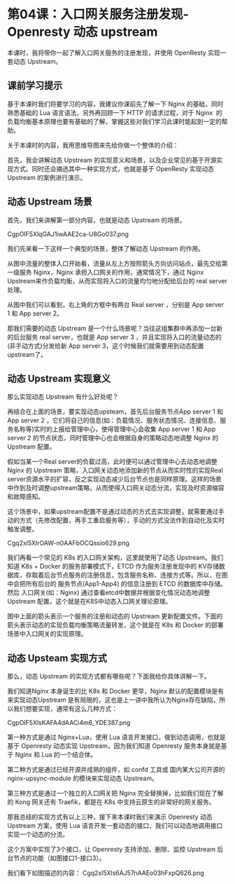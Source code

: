 # 第04课：入口网关服务注册发现-Openresty 动态 upstream
本课时，我将带你一起了解入口网关服务的注册发现，并使用 OpenResty 实现一套动态 Upstream。

## 课前学习提示

基于本课时我们将要学习的内容，我建议你课前先了解一下 Nginx 的基础，同时熟悉基础的 Lua 语言语法，另外再回顾一下 HTTP 的请求过程，对于 Nginx  的负载均衡基本原理也要有基础的了解，掌握这些对我们学习此课时能起到一定的帮助。



关于本课时的内容，我用思维导图来先给你做一个整体的介绍：



首先，我会讲解动态 Upstream 的实现意义和场景，以及企业常见的基于开源实现方式。同时还会摘选其中一种实现方式，也就是基于 OpenResty 实现动态 Upstream 的案例进行演示。

## 动态 Upstream 场景

首先，我们来讲解第一部分内容，也就是动态 Upstream 的场景。

CgpOIF5XlqGAJ1iwAAE2ca-U8Go037.png

我们先来看一下这样一个典型的场景，整体了解动态 Upstream 的作用。



从图中流量的整体入口开始看，流量从左上方按照箭头方向访问站点，最先交给第一级服务 Nginx，Nginx 承担入口网关的作用，通常情况下，通过 Nginx Upstream来作负载均衡，从而实现将入口的流量均匀地分配给后台的 real server处理。



从图中我们可以看到，右上角的方框中有两台 Real server ，分别是 App server 1 和 App server 2。



那我们需要的动态 Upstream 是一个什么场景呢？当往这组集群中再添加一台新的后台服务 real server，也就是 App server 3 ，并且实现将入口的流量动态的(非手动方式)分发给新 App server 3，这个时候我们就需要用到动态配置upstream了。

## 动态 Upstream 实现意义

那么实现动态 Upstream 有什么好处呢？



再结合在上面的场景，要实现动态upsteam，首先后台服务节点App server 1 和 App server 2 ，它们将自己的信息(如：负载情况、服务状态情况、连接信息、服务名称等)实时的上报给管理中心，使得管理中心会收集 App server 1 和 App server 2 的节点状态，同时管理中心也会根据自身的策略动态地调整 Nginx 的 Upstream 配置。



假如当某一个Real server的负载过高，此时便可以通过管理中心去动态地调整 Nginx 的 Upstream 策略，入口网关动态地添加新的节点从而实时性的实现Real server资源水平的扩容，反之实现动态减少后台节点也是同样原理。这样的场景中作到及时调整upstream策略，从而使得入口网关动态分流，实现及时资源缩容和故障感知。



这个场景中，如果upstream配置不是通过动态的方式去实现调整，就需要通过手动的方式（先修改配置，再手工重启服务等），手动的方式没法作到自动化及实时触发调整。


Cgq2xl5XlrOAW-n0AAFbOCQssio629.png


我们再看一个常见的 K8s 的入口网关架构，这里就使用了动态 Upstream。我们知道 K8s + Docker 的服务部署模式下，ETCD 作为服务注册发现中的 KV存储数据库，存取着后台节点服务的注册信息，包含服务名称、连接方式等。所以，在图中会把所有后台的 服务节点(App1-App4) 的信息注册到 ETCD 的数据库中存储。然后 入口网关(如：Nginx) 通过查看etcd中数据并根据变化情况动态地调整 Upstream 配置，这个就是在K8S中动态入口网关理论原理。



图中上面的箭头表示一个服务的注册和动态的 Upstream 更新配置文件。下面的箭头表示动态的实现负载均衡策略流量转发，这个就是在 K8s 和 Docker 的部署场景中入口网关的实现原理。

## 动态 Upsteam 实现方式

那么，动态 Upstream 的实现方式都有哪些呢？下面我给你具体讲解一下。



我们知道Nginx 本身诞生的比 K8s 和 Docker 更早，Nginx 默认的配置模块是有来实现动态Upstream 是有局限的，这也是上一讲中我所认为Nginx存在缺陷，所以我们想要实现，通常有这么几种方式：

CgpOIF5XlsKAFA4dAACi4m6_YDE387.png

第一种方式是通过 Nginx+Lua，使用 Lua 语言开发接口，做到动态调用，也就是基于 Openresty 动态实现 Upstream，因为我们知道 Openresty 服务本身就是基于 Nginx 和 Lua 的一个结合体。



第二种方式是通过已经开源并成熟的组件，如 confd 工具或 国内某大公司开源的 nginx-upsync-module 的模块来实现动态 Upstream。



第三种方式是通过一个独立的入口网关把 Nginx 完全替换掉，比如我们现在了解的 Kong 网关还有 Traefik，都是在 K8s 中支持云原生的非常好的网关服务。



那我总结的实现方式有以上三种，接下来本课时我们来演示 Openresty 动态 Upstream 方案，使用 Lua 语言开发一套动态的接口，我们可以动态地调用接口实现一个动态的分流。



这个方案中实现了3个接口，让 Openresty 支持添加、删除、监控 Upstream 后台节点的功能（如图接口1-接口3）。



我们看下如图描述的内容：
Cgq2xl5Xls6AJ57nAAEo03hFxpQ626.png

